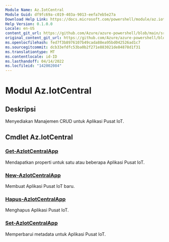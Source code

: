 ```yaml
---
Module Name: Az.IotCentral
Module Guid: df9fc69a-c019-403a-9013-eefa7eb5e27a
Download Help Link: https://docs.microsoft.com/powershell/module/az.iotcentral
Help Version: 0.1.0.0
Locale: en-US
content_git_url: https://github.com/Azure/azure-powershell/blob/main/src/IotCentral/IotCentral/help/Az.IotCentral.md
original_content_git_url: https://github.com/Azure/azure-powershell/blob/main/src/IotCentral/IotCentral/help/Az.IotCentral.md
ms.openlocfilehash: fed7f3b8976107b49cada88ea95bd042526ad1c7
ms.sourcegitcommit: dcb33efdfc53ba0b2f271e883021de84878d1f31
ms.translationtype: MT
ms.contentlocale: id-ID
ms.lasthandoff: 04/14/2022
ms.locfileid: "142002084"
---
```

# Modul Az.IotCentral
## Deskripsi
Menyediakan Manajemen CRUD untuk Aplikasi Pusat IoT.

## Cmdlet Az.IotCentral
### [Get-AzIotCentralApp](Get-AzIotCentralApp.md)
Mendapatkan properti untuk satu atau beberapa Aplikasi Pusat IoT.

### [New-AzIotCentralApp](New-AzIotCentralApp.md)
Membuat Aplikasi Pusat IoT baru.

### [Hapus-AzIotCentralApp](Remove-AzIotCentralApp.md)
Menghapus Aplikasi Pusat IoT.

### [Set-AzIotCentralApp](Set-AzIotCentralApp.md)
Memperbarui metadata untuk Aplikasi Pusat IoT.

